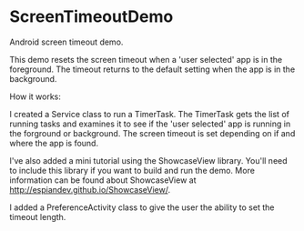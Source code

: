 ScreenTimeoutDemo
=================

Android screen timeout demo.

This demo resets the screen timeout when a 'user selected' app is in the
foreground. The timeout returns to the default setting when the app is in
the background.

How it works:

I created a Service class to run a TimerTask. The TimerTask gets the list of
running tasks and examines it to see if the 'user selected' app is running in the
forground or background. The screen timeout is set depending on if and where the
app is found.

I've also added a mini tutorial using the ShowcaseView library. You'll need to 
include this library if you want to build and run the demo. More information can 
be found about ShowcaseView at http://espiandev.github.io/ShowcaseView/.

I added a PreferenceActivity class to give the user the ability to set the timeout 
length.
